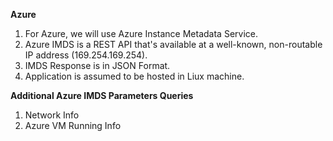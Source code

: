 **Azure**
1. For Azure, we will use Azure Instance Metadata Service.
2. Azure IMDS is a REST API that's available at a well-known, non-routable IP address (169.254.169.254).
3. IMDS Response is in JSON Format.
4. Application is assumed to be hosted in Liux machine.

**Additional Azure IMDS Parameters Queries**
1. Network Info
2. Azure VM Running Info 

